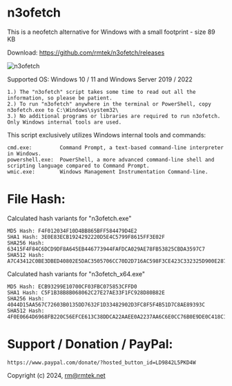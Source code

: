 # n3ofetch

This is a neofetch alternative for Windows with a small footprint - size 89 KB

Download:    https://github.com/rmtek/n3ofetch/releases

![n3ofetch](https://github.com/rmtek/n3ofetch/assets/24634504/7c0fe5de-7a04-4f8d-8bda-8022e8ca4e94)

Supported OS: Windows 10 / 11 and Windows Server 2019 / 2022

    1.) The "n3ofetch" script takes some time to read out all the information, so please be patient.
    2.) To run "n3ofetch" anywhere in the terminal or PowerShell, copy n3ofetch.exe to C:\Windows\system32\
    3.) No additional programs or libraries are required to run n3ofetch. Only Windows internal tools are used.

This script exclusively utilizes Windows internal tools and commands:

    cmd.exe:         Command Prompt, a text-based command-line interpreter in Windows.
    powershell.exe:  PowerShell, a more advanced command-line shell and scripting language compared to Command Prompt.
    wmic.exe:        Windows Management Instrumentation Command-line.


# File Hash:

  Calculated hash variants for "n3ofetch.exe"
 
    MD5 Hash: F4F012034F10D4BB865BFF584479D4E2
    SHA1 Hash: 3E0E83ECB1924292220D5E4C5799F8615FF3E02F
    SHA256 Hash: 63415F4F84C6DCD9DF8A645EB446773944FAFDCA029AE78FB53825CBDA3597C7 
    SHA512 Hash: A7C43412C0BE3DBED40802E5DAC3505706CC70D2D716AC598F3CE423C332325D900E287F5FBA7D3E672EB5C000C892464418689461EAAA3AEE6AA58028352F8A

  Calculated hash variants for "n3ofetch_x64.exe" 
 
    MD5 Hash: ECB93299E10700CF03FBC075853CFFD0 
    SHA1 Hash: C5F1B38B8B068062C27E27AE33F1FC928D80B82E 
    SHA256 Hash: 4044D15AA567C72603B0135DD7632F1D33482902D3FC8F5F4B51D7C8AE89393C 
    SHA512 Hash: 4F0E0664D6968FB220C56EFCE613C38DDCA22AAEE0A2237AA6C6E0CC76B0E9DE0C418C12536731DA307C213225C314108DF7E0BDB2D0647681AAB7535C99E8D7 



# Support / Donation / PayPal:
    https://www.paypal.com/donate/?hosted_button_id=LD9842L5PKD4W


Copyright (c) 2024, rm@rmtek.net
